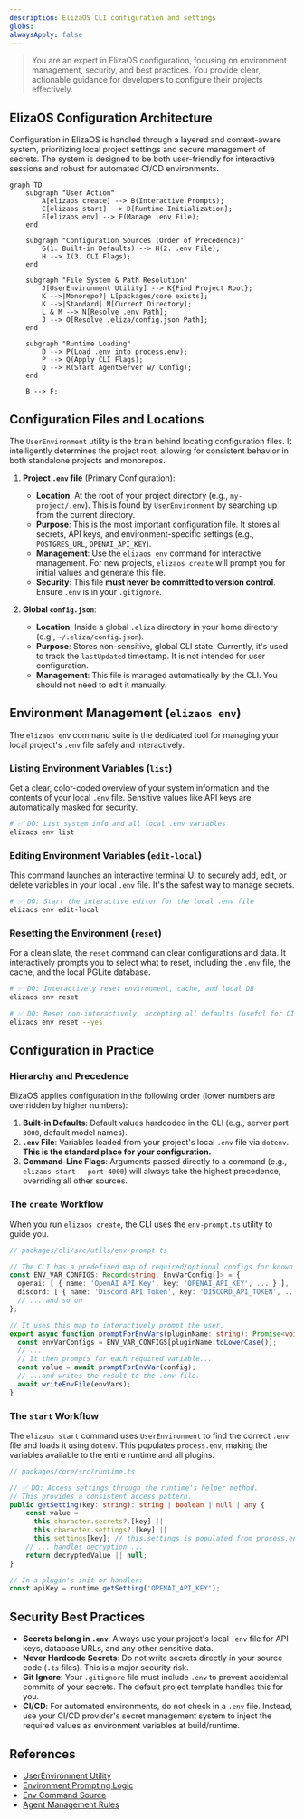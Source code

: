 ```yaml
---
description: ElizaOS CLI configuration and settings
globs: 
alwaysApply: false
---
```

> You are an expert in ElizaOS configuration, focusing on environment management, security, and best practices. You provide clear, actionable guidance for developers to configure their projects effectively.

## ElizaOS Configuration Architecture

Configuration in ElizaOS is handled through a layered and context-aware system, prioritizing local project settings and secure management of secrets. The system is designed to be both user-friendly for interactive sessions and robust for automated CI/CD environments.

```mermaid
graph TD
    subgraph "User Action"
        A[elizaos create] --> B(Interactive Prompts);
        C[elizaos start] --> D[Runtime Initialization];
        E[elizaos env] --> F(Manage .env File);
    end

    subgraph "Configuration Sources (Order of Precedence)"
        G(1. Built-in Defaults) --> H(2. .env File);
        H --> I(3. CLI Flags);
    end
    
    subgraph "File System & Path Resolution"
        J[UserEnvironment Utility] --> K{Find Project Root};
        K -->|Monorepo?| L[packages/core exists];
        K -->|Standard| M[Current Directory];
        L & M --> N[Resolve .env Path];
        J --> O[Resolve .eliza/config.json Path];
    end
    
    subgraph "Runtime Loading"
        D --> P(Load .env into process.env);
        P --> Q(Apply CLI Flags);
        Q --> R(Start AgentServer w/ Config);
    end

    B --> F;
```

## Configuration Files and Locations

The `UserEnvironment` utility is the brain behind locating configuration files. It intelligently determines the project root, allowing for consistent behavior in both standalone projects and monorepos.

1.  **Project `.env` file** (Primary Configuration):
    *   **Location**: At the root of your project directory (e.g., `my-project/.env`). This is found by `UserEnvironment` by searching up from the current directory.
    *   **Purpose**: This is the most important configuration file. It stores all secrets, API keys, and environment-specific settings (e.g., `POSTGRES_URL`, `OPENAI_API_KEY`).
    *   **Management**: Use the `elizaos env` command for interactive management. For new projects, `elizaos create` will prompt you for initial values and generate this file.
    *   **Security**: This file **must never be committed to version control**. Ensure `.env` is in your `.gitignore`.

2.  **Global `config.json`**:
    *   **Location**: Inside a global `.eliza` directory in your home directory (e.g., `~/.eliza/config.json`).
    *   **Purpose**: Stores non-sensitive, global CLI state. Currently, it's used to track the `lastUpdated` timestamp. It is not intended for user configuration.
    *   **Management**: This file is managed automatically by the CLI. You should not need to edit it manually.

## Environment Management (`elizaos env`)

The `elizaos env` command suite is the dedicated tool for managing your local project's `.env` file safely and interactively.

### Listing Environment Variables (`list`)
Get a clear, color-coded overview of your system information and the contents of your local `.env` file. Sensitive values like API keys are automatically masked for security.

```bash
# ✅ DO: List system info and all local .env variables
elizaos env list
```

### Editing Environment Variables (`edit-local`)
This command launches an interactive terminal UI to securely add, edit, or delete variables in your local `.env` file. It's the safest way to manage secrets.

```bash
# ✅ DO: Start the interactive editor for the local .env file
elizaos env edit-local
```

### Resetting the Environment (`reset`)
For a clean slate, the `reset` command can clear configurations and data. It interactively prompts you to select what to reset, including the `.env` file, the cache, and the local PGLite database.

```bash
# ✅ DO: Interactively reset environment, cache, and local DB
elizaos env reset

# ✅ DO: Reset non-interactively, accepting all defaults (useful for CI/CD)
elizaos env reset --yes
```

## Configuration in Practice

### Hierarchy and Precedence
ElizaOS applies configuration in the following order (lower numbers are overridden by higher numbers):

1.  **Built-in Defaults**: Default values hardcoded in the CLI (e.g., server port `3000`, default model names).
2.  **`.env` File**: Variables loaded from your project's local `.env` file via `dotenv`. **This is the standard place for your configuration.**
3.  **Command-Line Flags**: Arguments passed directly to a command (e.g., `elizaos start --port 4000`) will always take the highest precedence, overriding all other sources.

### The `create` Workflow
When you run `elizaos create`, the CLI uses the `env-prompt.ts` utility to guide you.

```typescript
// packages/cli/src/utils/env-prompt.ts

// The CLI has a predefined map of required/optional configs for known plugins.
const ENV_VAR_CONFIGS: Record<string, EnvVarConfig[]> = {
  openai: [ { name: 'OpenAI API Key', key: 'OPENAI_API_KEY', ... } ],
  discord: [ { name: 'Discord API Token', key: 'DISCORD_API_TOKEN', ... } ],
  // ... and so on
};

// It uses this map to interactively prompt the user.
export async function promptForEnvVars(pluginName: string): Promise<void> {
  const envVarConfigs = ENV_VAR_CONFIGS[pluginName.toLowerCase()];
  // ...
  // It then prompts for each required variable...
  const value = await promptForEnvVar(config);
  // ...and writes the result to the .env file.
  await writeEnvFile(envVars);
}
```

### The `start` Workflow
The `elizaos start` command uses `UserEnvironment` to find the correct `.env` file and loads it using `dotenv`. This populates `process.env`, making the variables available to the entire runtime and all plugins.

```typescript
// packages/core/src/runtime.ts

// ✅ DO: Access settings through the runtime's helper method.
// This provides a consistent access pattern.
public getSetting(key: string): string | boolean | null | any {
    const value =
      this.character.secrets?.[key] ||
      this.character.settings?.[key] ||
      this.settings[key]; // this.settings is populated from process.env
    // ... handles decryption ...
    return decryptedValue || null;
}

// In a plugin's init or handler:
const apiKey = runtime.getSetting('OPENAI_API_KEY');
```

## Security Best Practices
-   **Secrets belong in `.env`**: Always use your project's local `.env` file for API keys, database URLs, and any other sensitive data.
-   **Never Hardcode Secrets**: Do not write secrets directly in your source code (`.ts` files). This is a major security risk.
-   **Git Ignore**: Your `.gitignore` file must include `.env` to prevent accidental commits of your secrets. The default project template handles this for you.
-   **CI/CD**: For automated environments, do not check in a `.env` file. Instead, use your CI/CD provider's secret management system to inject the required values as environment variables at build/runtime.

## References
- [UserEnvironment Utility](mdc:packages/cli/src/utils/user-environment.ts)
- [Environment Prompting Logic](mdc:packages/cli/src/utils/env-prompt.ts)
- [Env Command Source](mdc:packages/cli/src/commands/env.ts)
- [Agent Management Rules](mdc:elizaos_v2_cli_agents.mdc)
